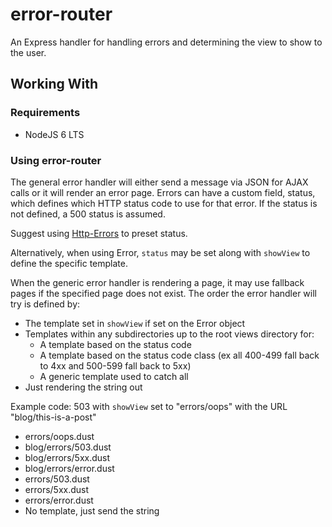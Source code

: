 # error-router

An Express handler for handling errors and determining the view to show to the user.

## Working With

### Requirements

- NodeJS 6 LTS

### Using error-router

The general error handler will either send a message via JSON for AJAX calls or it will render an error page.
Errors can have a custom field, status, which defines which HTTP status code to use for that error.
If the status is not defined, a 500 status is assumed.

Suggest using [Http-Errors](https://github.com/BouncingPixel/node-packages/tree/master/http-errors) to preset status.

Alternatively, when using Error, `status` may be set along with `showView` to define the specific template.

When the generic error handler is rendering a page, it may use fallback pages if the specified page does not exist.
The order the error handler will try is defined by:

- The template set in `showView` if set on the Error object
- Templates within any subdirectories up to the root views directory for:
  - A template based on the status code
  - A template based on the status code class (ex all 400-499 fall back to 4xx and 500-599 fall back to 5xx)
  - A generic template used to catch all
- Just rendering the string out

Example code: 503 with `showView` set to "errors/oops" with the URL "blog/this-is-a-post"
- errors/oops.dust
- blog/errors/503.dust
- blog/errors/5xx.dust
- blog/errors/error.dust
- errors/503.dust
- errors/5xx.dust
- errors/error.dust
- No template, just send the string
